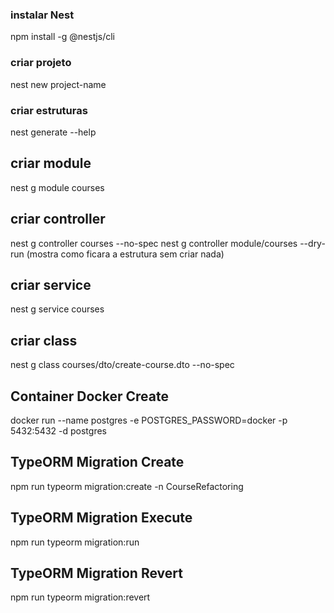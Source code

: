 ### instalar Nest
npm install -g @nestjs/cli

### criar projeto
nest new project-name

### criar estruturas 
nest generate --help

## criar module
nest g module courses

## criar controller
nest g controller courses --no-spec
nest g controller module/courses --dry-run (mostra como ficara a estrutura sem criar nada)

## criar service
nest g service courses

## criar class
nest g class courses/dto/create-course.dto --no-spec


## Container Docker Create
docker run --name postgres -e POSTGRES_PASSWORD=docker -p 5432:5432 -d postgres


## TypeORM Migration Create
npm run typeorm migration:create -n CourseRefactoring

## TypeORM Migration Execute
npm run typeorm migration:run

## TypeORM Migration Revert
npm run typeorm migration:revert
